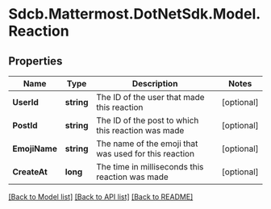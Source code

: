 # Sdcb.Mattermost.DotNetSdk.Model.Reaction
## Properties

Name | Type | Description | Notes
------------ | ------------- | ------------- | -------------
**UserId** | **string** | The ID of the user that made this reaction | [optional] 
**PostId** | **string** | The ID of the post to which this reaction was made | [optional] 
**EmojiName** | **string** | The name of the emoji that was used for this reaction | [optional] 
**CreateAt** | **long** | The time in milliseconds this reaction was made | [optional] 

[[Back to Model list]](../README.md#documentation-for-models) [[Back to API list]](../README.md#documentation-for-api-endpoints) [[Back to README]](../README.md)


